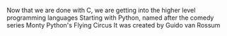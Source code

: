 Now that we are done with C, we are getting into the higher level programming languages
Starting with Python, named after the comedy series Monty Python's Flying Circus
It was created by Guido van Rossum
